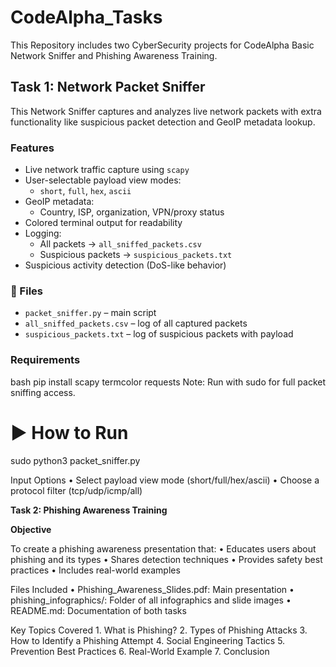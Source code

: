 # CodeAlpha_Tasks
This Repository includes two CyberSecurity projects for CodeAlpha Basic Network Sniffer and Phishing Awareness Training.

## Task 1: Network Packet Sniffer

This Network Sniffer captures and analyzes live network packets with extra functionality like suspicious packet detection and GeoIP metadata lookup.

###  Features
- Live network traffic capture using `scapy`
- User-selectable payload view modes:
  - `short`, `full`, `hex`, `ascii`
- GeoIP metadata:
  - Country, ISP, organization, VPN/proxy status
- Colored terminal output for readability
- Logging:
  - All packets → `all_sniffed_packets.csv`
  - Suspicious packets → `suspicious_packets.txt`
- Suspicious activity detection (DoS-like behavior)

### 📁 Files
- `packet_sniffer.py` – main script
- `all_sniffed_packets.csv` – log of all captured packets
- `suspicious_packets.txt` – log of suspicious packets with payload

###  Requirements
bash
pip install scapy termcolor requests
 Note: Run with sudo for full packet sniffing access.

# **▶ How to Run**
sudo python3 packet_sniffer.py

 Input Options
	•	Select payload view mode (short/full/hex/ascii)
	•	Choose a protocol filter (tcp/udp/icmp/all)

**Task 2: Phishing Awareness Training**

**Objective**

To create a phishing awareness presentation that:
	•	Educates users about phishing and its types
	•	Shares detection techniques
	•	Provides safety best practices
	•	Includes real-world examples

 Files Included
	•	Phishing_Awareness_Slides.pdf: Main presentation
	•	phishing_infographics/: Folder of all infographics and slide images
	•	README.md: Documentation of both tasks

 Key Topics Covered
	1.	What is Phishing?
	2.	Types of Phishing Attacks
	3.	How to Identify a Phishing Attempt
	4.	Social Engineering Tactics
	5.	Prevention Best Practices
	6.	Real-World Example
	7.	Conclusion

